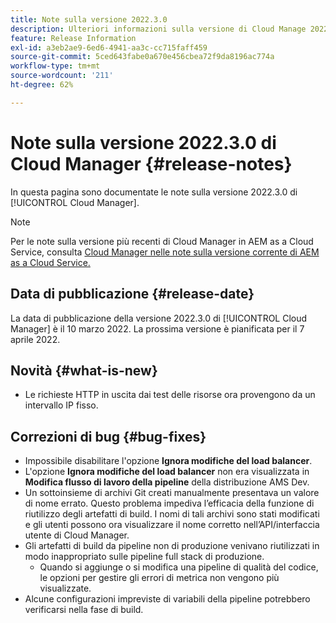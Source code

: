 ```yaml
---
title: Note sulla versione 2022.3.0
description: Ulteriori informazioni sulla versione di Cloud Manage 2022.3.0.
feature: Release Information
exl-id: a3eb2ae9-6ed6-4941-aa3c-cc715faff459
source-git-commit: 5ced643fabe0a670e456cbea72f9da8196ac774a
workflow-type: tm+mt
source-wordcount: '211'
ht-degree: 62%

---
```


# Note sulla versione 2022.3.0 di Cloud Manager {#release-notes}

In questa pagina sono documentate le note sulla versione 2022.3.0 di [!UICONTROL Cloud Manager].

>[!NOTE]
>
>Per le note sulla versione più recenti di Cloud Manager in AEM as a Cloud Service, consulta [Cloud Manager nelle note sulla versione corrente di AEM as a Cloud Service.](https://experienceleague.adobe.com/it/docs/experience-manager-cloud-service/content/release-notes/cloud-manager/current)

## Data di pubblicazione {#release-date}

La data di pubblicazione della versione 2022.3.0 di [!UICONTROL Cloud Manager] è il 10 marzo 2022. La prossima versione è pianificata per il 7 aprile 2022.

## Novità {#what-is-new}

* Le richieste HTTP in uscita dai test delle risorse ora provengono da un intervallo IP fisso.


## Correzioni di bug {#bug-fixes}

* Impossibile disabilitare l&#39;opzione **Ignora modifiche del load balancer**.
* L&#39;opzione **Ignora modifiche del load balancer** non era visualizzata in **Modifica flusso di lavoro della pipeline** della distribuzione AMS Dev.
* Un sottoinsieme di archivi Git creati manualmente presentava un valore di nome errato. Questo problema impediva l’efficacia della funzione di riutilizzo degli artefatti di build. I nomi di tali archivi sono stati modificati e gli utenti possono ora visualizzare il nome corretto nell’API/interfaccia utente di Cloud Manager.
* Gli artefatti di build da pipeline non di produzione venivano riutilizzati in modo inappropriato sulle pipeline full stack di produzione.
   * Quando si aggiunge o si modifica una pipeline di qualità del codice, le opzioni per gestire gli errori di metrica non vengono più visualizzate.
* Alcune configurazioni impreviste di variabili della pipeline potrebbero verificarsi nella fase di build.
